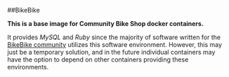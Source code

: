 ##BikeBike

**This is a base image for Community Bike Shop docker containers.**

It provides *MySQL* and *Ruby* since the majority of software written for the [BikeBike community](http://bikebike.org) utilizes this software environment.  However, this may just be a temporary solution, and in the future individual containers may have the option to depend on other containers providing these environments.
